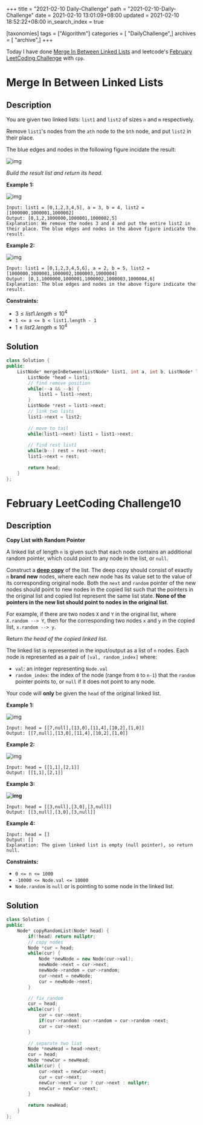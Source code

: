 +++
title = "2021-02-10 Daily-Challenge"
path = "2021-02-10-Daily-Challenge"
date = 2021-02-10 13:01:09+08:00
updated = 2021-02-10 18:52:22+08:00
in_search_index = true

[taxonomies]
tags = ["Algorithm"]
categories = [ "DailyChallenge",]
archives = [ "archive",]
+++

Today I have done [Merge In Between Linked Lists](https://leetcode.com/problems/merge-in-between-linked-lists/) and leetcode's [February LeetCoding Challenge](https://leetcode.com/explore/featured/card/february-leetcoding-challenge-2021/585/week-2-february-8th-february-14th/3635/) with `cpp`.

<!-- more -->

# Merge In Between Linked Lists

## Description

You are given two linked lists: `list1` and `list2` of sizes `n` and `m` respectively.

Remove `list1`'s nodes from the `ath` node to the `bth` node, and put `list2` in their place.

The blue edges and nodes in the following figure incidate the result:

![img](https://assets.leetcode.com/uploads/2020/11/05/fig1.png)

*Build the result list and return its head.*

 

**Example 1:**

![img](https://assets.leetcode.com/uploads/2020/11/05/merge_linked_list_ex1.png)

```
Input: list1 = [0,1,2,3,4,5], a = 3, b = 4, list2 = [1000000,1000001,1000002]
Output: [0,1,2,1000000,1000001,1000002,5]
Explanation: We remove the nodes 3 and 4 and put the entire list2 in their place. The blue edges and nodes in the above figure indicate the result.
```

**Example 2:**

![img](https://assets.leetcode.com/uploads/2020/11/05/merge_linked_list_ex2.png)

```
Input: list1 = [0,1,2,3,4,5,6], a = 2, b = 5, list2 = [1000000,1000001,1000002,1000003,1000004]
Output: [0,1,1000000,1000001,1000002,1000003,1000004,6]
Explanation: The blue edges and nodes in the above figure indicate the result.
```

 

**Constraints:**

- $3 \le list1.length \le 10^4$
- `1 <= a <= b < list1.length - 1`
- $1 \le list2.length \le 10^4$

## Solution

``` cpp
class Solution {
public:
    ListNode* mergeInBetween(ListNode* list1, int a, int b, ListNode* list2) {
        ListNode *head = list1;
        // find remove position
        while(--a && --b) {
            list1 = list1->next;
        }
        ListNode *rest = list1->next;
        // link two lists
        list1->next = list2;
        
        // move to tail
        while(list1->next) list1 = list1->next;
        
        // find rest list1
        while(b--) rest = rest->next;
        list1->next = rest;
        
        return head;
    }
};
```

# February LeetCoding Challenge10

## Description

**Copy List with Random Pointer**

A linked list of length `n` is given such that each node contains an additional random pointer, which could point to any node in the list, or `null`.

Construct a [**deep copy**](https://en.wikipedia.org/wiki/Object_copying#Deep_copy) of the list. The deep copy should consist of exactly `n` **brand new** nodes, where each new node has its value set to the value of its corresponding original node. Both the `next` and `random` pointer of the new nodes should point to new nodes in the copied list such that the pointers in the original list and copied list represent the same list state. **None of the pointers in the new list should point to nodes in the original list**.

For example, if there are two nodes `X` and `Y` in the original list, where `X.random --> Y`, then for the corresponding two nodes `x` and `y` in the copied list, `x.random --> y`.

Return *the head of the copied linked list*.

The linked list is represented in the input/output as a list of `n` nodes. Each node is represented as a pair of `[val, random_index]` where:

- `val`: an integer representing `Node.val`
- `random_index`: the index of the node (range from `0` to `n-1`) that the `random` pointer points to, or `null` if it does not point to any node.

Your code will **only** be given the `head` of the original linked list.

 

**Example 1:**

![img](https://assets.leetcode.com/uploads/2019/12/18/e1.png)

```
Input: head = [[7,null],[13,0],[11,4],[10,2],[1,0]]
Output: [[7,null],[13,0],[11,4],[10,2],[1,0]]
```

**Example 2:**

![img](https://assets.leetcode.com/uploads/2019/12/18/e2.png)

```
Input: head = [[1,1],[2,1]]
Output: [[1,1],[2,1]]
```

**Example 3:**

**![img](https://assets.leetcode.com/uploads/2019/12/18/e3.png)**

```
Input: head = [[3,null],[3,0],[3,null]]
Output: [[3,null],[3,0],[3,null]]
```

**Example 4:**

```
Input: head = []
Output: []
Explanation: The given linked list is empty (null pointer), so return null.
```

 

**Constraints:**

- `0 <= n <= 1000`
- `-10000 <= Node.val <= 10000`
- `Node.random` is `null` or is pointing to some node in the linked list.

## Solution

``` cpp
class Solution {
public:
    Node* copyRandomList(Node* head) {
        if(!head) return nullptr;
        // copy nodes
        Node *cur = head;
        while(cur) {
            Node *newNode = new Node(cur->val);
            newNode->next = cur->next;
            newNode->random = cur->random;
            cur->next = newNode;
            cur = newNode->next;
        }

        // fix random
        cur = head;
        while(cur) {
            cur = cur->next;
            if(cur->random) cur->random = cur->random->next;
            cur = cur->next;
        }
        
        // separate two list
        Node *newHead = head->next;
        cur = head;
        Node *newCur = newHead;
        while(cur) {
            cur->next = newCur->next;
            cur = cur->next;
            newCur->next = cur ? cur->next : nullptr;
            newCur = newCur->next;
        }
        
        return newHead;
    }
};
```
